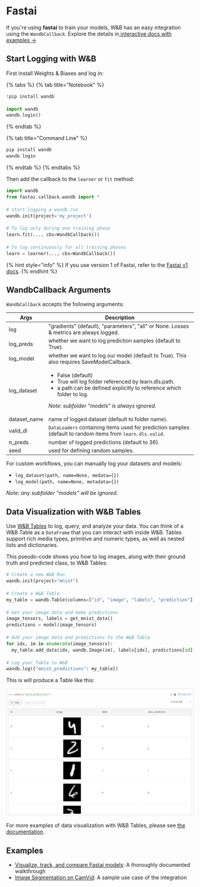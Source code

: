 # Fastai

If you're using **fastai** to train your models, W\&B has an easy integration using the `WandbCallback`. Explore the details in[ interactive docs with examples →](https://app.wandb.ai/borisd13/demo_config/reports/Visualize-track-compare-Fastai-models--Vmlldzo4MzAyNA)

## Start Logging with W\&B

First install Weights & Biases and log in:

{% tabs %}
{% tab title="Notebook" %}
```python
!pip install wandb

import wandb
wandb.login()
```
{% endtab %}

{% tab title="Command Line" %}
```python
pip install wandb
wandb login
```
{% endtab %}
{% endtabs %}

Then add the callback to the `learner` or `fit` method:

```python
import wandb
from fastai.callback.wandb import *

# start logging a wandb run
wandb.init(project='my_project')

# To log only during one training phase
learn.fit(..., cbs=WandbCallback())

# To log continuously for all training phases
learn = learner(..., cbs=WandbCallback())
```

{% hint style="info" %}
If you use version 1 of Fastai, refer to the [Fastai v1 docs](v1.md).
{% endhint %}

## WandbCallback Arguments

`WandbCallback` accepts the following arguments:

| Args         | Description                                                                                                                                                                                                                        |
| ------------ | ---------------------------------------------------------------------------------------------------------------------------------------------------------------------------------------------------------------------------------- |
| log          | "gradients" (default), "parameters", "all" or None. Losses & metrics are always logged.                                                                                                                                            |
| log_preds    | whether we want to log prediction samples (default to True).                                                                                                                                                                       |
| log_model    | whether we want to log our model (default to True). This also requires SaveModelCallback.                                                                                                                                          |
| log_dataset  | <ul><li>False (default)</li><li>True will log folder referenced by learn.dls.path.</li><li>a path can be defined explicitly to reference which folder to log.</li></ul><p><em>Note: subfolder "models" is always ignored.</em></p> |
| dataset_name | name of logged dataset (default to folder name).                                                                                                                                                                                   |
| valid_dl     | `DataLoaders` containing items used for prediction samples (default to random items from `learn.dls.valid`.                                                                                                                        |
| n_preds      | number of logged predictions (default to 36).                                                                                                                                                                                      |
| seed         | used for defining random samples.                                                                                                                                                                                                  |

For custom workflows, you can manually log your datasets and models:

* `log_dataset(path, name=None, medata={})`
* `log_model(path, name=None, metadata={})` 

_Note: any subfolder "models" will be ignored._

## Data Visualization with W\&B Tables

Use [W\&B Tables](https://docs.wandb.ai/guides/data-vis) to log, query, and analyze your data. You can think of a W\&B Table as a `DataFrame` that you can interact with inside W\&B. Tables support rich media types, primitive and numeric types, as well as nested lists and dictionaries.

This pseudo-code shows you how to log images, along with their ground truth and predicted class, to W\&B Tables:

```python
# Create a new W&B Run
wandb.init(project="mnist")

# Create a W&B Table
my_table = wandb.Table(columns=["id", "image", "labels", "prediction"])

# Get your image data and make predictions
image_tensors, labels = get_mnist_data()
predictions = model(image_tensors)

# Add your image data and predictions to the W&B Table
for idx, im in enumerate(image_tensors): 
  my_table.add_data(idx, wandb.Image(im), labels[idx], predictions[id])

# Log your Table to W&B
wandb.log({"mnist_predictions": my_table})
```

This is will produce a Table like this:

![](../../../.gitbook/assets/screenshot-2021-07-14-at-20.18.39.png)

For more examples of data visualization with W\&B Tables, please see [the documentation](https://docs.wandb.ai/guides/data-vis).

## Examples

* [Visualize, track, and compare Fastai models](https://app.wandb.ai/borisd13/demo_config/reports/Visualize-track-compare-Fastai-models--Vmlldzo4MzAyNA): A thoroughly documented walkthrough
* [Image Segmentation on CamVid](http://bit.ly/fastai-wandb): A sample use case of the integration
